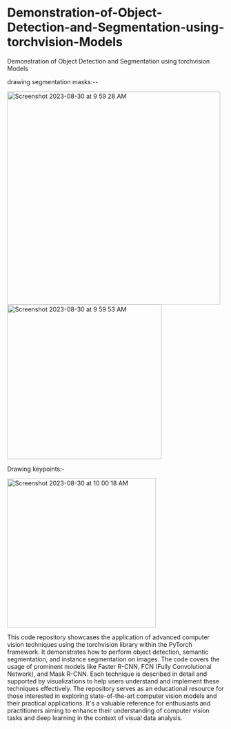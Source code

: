 # Demonstration-of-Object-Detection-and-Segmentation-using-torchvision-Models
Demonstration of Object Detection and Segmentation using torchvision Models

drawing segmentation masks:--

<img width="494" alt="Screenshot 2023-08-30 at 9 59 28 AM" src="https://github.com/keshav-rathor/Demonstration-of-Object-Detection-and-Segmentation-using-torchvision-Models/assets/41488865/31387b9f-f565-4c3a-9d10-de90fbd960bb">


<img width="358" alt="Screenshot 2023-08-30 at 9 59 53 AM" src="https://github.com/keshav-rathor/Demonstration-of-Object-Detection-and-Segmentation-using-torchvision-Models/assets/41488865/79d3669d-8508-45b0-8945-755c1695b840">

Drawing keypoints:-

<img width="345" alt="Screenshot 2023-08-30 at 10 00 18 AM" src="https://github.com/keshav-rathor/Demonstration-of-Object-Detection-and-Segmentation-using-torchvision-Models/assets/41488865/f520f17e-5662-43df-a2b7-b0e0635ee3da">



This code repository showcases the application of advanced computer vision techniques using the torchvision library within the PyTorch framework. It demonstrates how to perform object detection, semantic segmentation, and instance segmentation on images. The code covers the usage of prominent models like Faster R-CNN, FCN (Fully Convolutional Network), and Mask R-CNN. Each technique is described in detail and supported by visualizations to help users understand and implement these techniques effectively. The repository serves as an educational resource for those interested in exploring state-of-the-art computer vision models and their practical applications. It's a valuable reference for enthusiasts and practitioners aiming to enhance their understanding of computer vision tasks and deep learning in the context of visual data analysis.
